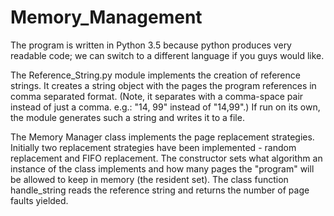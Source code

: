 # Memory_Management

The program is written in Python 3.5 because python produces very readable code; we can switch to a different language if you guys would like.

The Reference_String.py module implements the creation of reference strings.  It creates a string object with the pages the program references in comma separated format.  (Note, it separates with a comma-space pair instead of just a comma.  e.g.:  "14, 99" instead of "14,99".)  If run on its own, the module generates such a string and writes it to a file.

The Memory Manager class implements the page replacement strategies. Initially two replacement strategies have been implemented - random replacement and FIFO replacement.  The constructor sets what algorithm an instance of the class implements and how many pages the "program" will be allowed to keep in memory (the resident set).  The class function handle_string reads the reference string and returns the number of page faults yielded.

